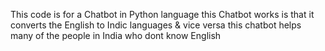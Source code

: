 This code is for a Chatbot in Python language
this Chatbot works is that it converts the English to Indic languages & vice versa
this chatbot helps many of the people in India who dont know English

